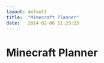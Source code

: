 ```yaml
---
layout: default
title:  "Minecraft Planner"
date:   2014-02-06 11:29:23
---
```


Minecraft Planner
===
